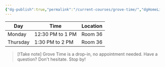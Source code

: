 ```yaml
---
{"dg-publish":true,"permalink":"/current-courses/grove-time/","dgHomeLink":false,"dgPassFrontmatter":false}
---
```


Day|Time|Location
-|-|-
Monday|12:30 PM to 1 PM|Room 36
Thursday|1:30 PM to 2 PM|Room 36
> [!Take note]
> Grove Time  is a drop-in, no appointment needed. Have a question? Don't hesitate. Stop by! 